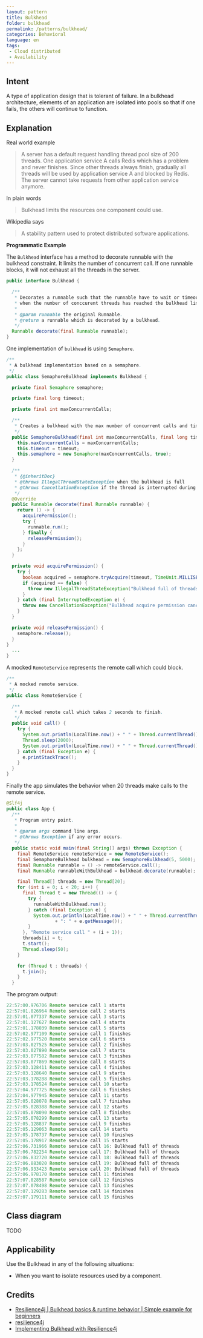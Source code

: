 ```yaml
---
layout: pattern
title: Bulkhead
folder: bulkhead
permalink: /patterns/bulkhead/
categories: Behavioral
language: en
tags:
 - Cloud distributed
 - Availability
---
```


## Intent

A type of application design that is tolerant of failure. In a bulkhead architecture, elements of an application are isolated into pools so that if one fails, the others will continue to function.

## Explanation

Real world example

> A server has a default request handling thread pool size of 200 threads.
> One application service A calls Redis which has a problem and never finishes.
> Since other threads always finish, gradually all threads will be used by application service A and blocked by Redis.
> The server cannot take requests from other application service anymore.

In plain words

> Bulkhead limits the resources one component could use.

Wikipedia says

> A stability pattern used to protect distributed software applications.

**Programmatic Example**

The `Bulkhead` interface has a method to decorate runnable with the bulkhead constraint.
It limits the number of concurrent call. If one runnable blocks, it will not exhaust all the threads in the server.

```java
public interface Bulkhead {

  /**
   * Decorates a runnable such that the runnable have to wait or timeout
   * when the number of conccurent threads has reached the bulkhead limit.
   *
   * @param runnable the original Runnable.
   * @return a runnable which is decorated by a bulkhead.
   */
  Runnable decorate(final Runnable runnable);
}
```

One implementation of `bulkhead` is using `Semaphore`.

```java
/**
 * A bulkhead implementation based on a semaphore.
 */
public class SemaphoreBulkhead implements Bulkhead {

  private final Semaphore semaphore;

  private final long timeout;

  private final int maxConcurrentCalls;

  /**
   * Creates a bulkhead with the max number of concurrent calls and timeout value.
   */
  public SemaphoreBulkhead(final int maxConcurrentCalls, final long timeout) {
    this.maxConcurrentCalls = maxConcurrentCalls;
    this.timeout = timeout;
    this.semaphore = new Semaphore(maxConcurrentCalls, true);
  }

  /**
   * {@inheritDoc}
   * @throws IllegalThreadStateException when the bulkhead is full
   * @throws CancellationException if the thread is interrupted during permission wait
   */
  @Override
  public Runnable decorate(final Runnable runnable) {
    return () -> {
      acquirePermission();
      try {
        runnable.run();
      } finally {
        releasePermission();
      }
    };
  }

  private void acquirePermission() {
    try {
      boolean acquired = semaphore.tryAcquire(timeout, TimeUnit.MILLISECONDS);
      if (acquired == false) {
        throw new IllegalThreadStateException("Bulkhead full of threads");
      }
    } catch (final InterruptedException e) {
      throw new CancellationException("Bulkhead acquire permission cancelled", e);
    }
  }

  private void releasePermission() {
    semaphore.release();
  }
}
  ...
}
```

A mocked `RemoteService` represents the remote call which could block.

```java
/**
 * A mocked remote service.
 */
public class RemoteService {

  /**
   * A mocked remote call which takes 2 seconds to finish.
   */
  public void call() {
    try {
      System.out.println(LocalTime.now() + " " + Thread.currentThread().getName() + " starts");
      Thread.sleep(2000);
      System.out.println(LocalTime.now() + " " + Thread.currentThread().getName() + " finishes");
    } catch (final Exception e) {
      e.printStackTrace();
    }
  }
}
```

Finally the app simulates the behavior when 20 threads make calls to the remote service.

```java
@Slf4j
public class App {
  /**
   * Program entry point.
   *
   * @param args command line args.
   * @throws Exception if any error occurs.
   */
  public static void main(final String[] args) throws Exception {
    final RemoteService remoteService = new RemoteService();
    final SemaphoreBulkhead bulkhead = new SemaphoreBulkhead(5, 5000);
    final Runnable runnable = () -> remoteService.call();
    final Runnable runnableWithBulkhead = bulkhead.decorate(runnable);

    final Thread[] threads = new Thread[20];
    for (int i = 0; i < 20; i++) {
      final Thread t = new Thread(() -> {
        try {
          runnableWithBulkhead.run();
        } catch (final Exception e) {
          System.out.println(LocalTime.now() + " " + Thread.currentThread().getName()
                  + ": " + e.getMessage());
        }
      }, "Remote service call " + (i + 1));
      threads[i] = t;
      t.start();
      Thread.sleep(50);
    }

    for (Thread t : threads) {
      t.join();
    }
  }
```

The program output:

```java
22:57:00.976706 Remote service call 1 starts
22:57:01.026964 Remote service call 2 starts
22:57:01.077337 Remote service call 3 starts
22:57:01.127627 Remote service call 4 starts
22:57:01.178039 Remote service call 5 starts
22:57:02.977109 Remote service call 1 finishes
22:57:02.977520 Remote service call 6 starts
22:57:03.027525 Remote service call 2 finishes
22:57:03.027890 Remote service call 7 starts
22:57:03.077582 Remote service call 3 finishes
22:57:03.077869 Remote service call 8 starts
22:57:03.128411 Remote service call 4 finishes
22:57:03.128640 Remote service call 9 starts
22:57:03.178288 Remote service call 5 finishes
22:57:03.178524 Remote service call 10 starts
22:57:04.977725 Remote service call 6 finishes
22:57:04.977945 Remote service call 11 starts
22:57:05.028078 Remote service call 7 finishes
22:57:05.028388 Remote service call 12 starts
22:57:05.078090 Remote service call 8 finishes
22:57:05.078299 Remote service call 13 starts
22:57:05.128837 Remote service call 9 finishes
22:57:05.129063 Remote service call 14 starts
22:57:05.178737 Remote service call 10 finishes
22:57:05.178917 Remote service call 15 starts
22:57:06.731966 Remote service call 16: Bulkhead full of threads
22:57:06.782254 Remote service call 17: Bulkhead full of threads
22:57:06.832720 Remote service call 18: Bulkhead full of threads
22:57:06.883020 Remote service call 19: Bulkhead full of threads
22:57:06.933423 Remote service call 20: Bulkhead full of threads
22:57:06.978170 Remote service call 11 finishes
22:57:07.028587 Remote service call 12 finishes
22:57:07.078498 Remote service call 13 finishes
22:57:07.129283 Remote service call 14 finishes
22:57:07.179111 Remote service call 15 finishes
```

## Class diagram

TODO

## Applicability

Use the Bulkhead in any of the following situations:

* When you want to isolate resources used by a component.

## Credits

* [Resilience4j | Bulkhead basics & runtime behavior | Simple example for beginners](https://itsallbinary.com/resilience4j-bulkhead-basics-runtime-behavior-simple-example-for-beginners/)
* [resilience4j](https://github.com/resilience4j/resilience4j/tree/master/resilience4j-bulkhead/src/main/java/io/github/resilience4j)
* [Implementing Bulkhead with Resilience4j](https://reflectoring.io/bulkhead-with-resilience4j/)